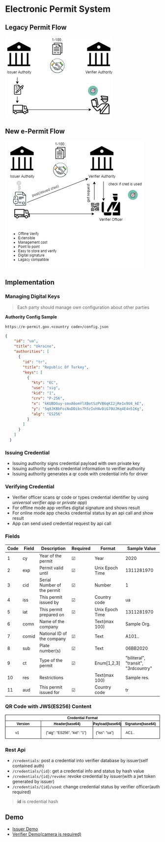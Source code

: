 # Electronic Permit System

## Legacy Permit Flow

![w:1000](img/e-permit-old-flow.png)

## New e-Permit Flow

![w:1000](img/e-permit-new-flow.png)

## Implementation

### Managing Digital Keys

> Each party should manage own configuration about other parties

**Authority Config Sample**

```https://e-permit.gov.<country code>/config.json```

```json
{
    "id": "ua",
    "title": "Ukraine",
    "authorities": [
      {
        "id": "tr",
        "title": "Republic Of Turkey",
        "keys": [
          {
            "kty": "EC",
            "use": "sig",
            "kid": "1",
            "crv": "P-256",
            "x": "kKUBDGuy-smxA6omYlXBotSzPVB6qKI2jRe1x9U4_kE",
            "y": "5q8JKBbFoiNuDDibs7h5zIohNvDiG70UJKq4E4n51Kg",
            "alg": "ES256"
          }
        ]
      }
    ]
  }
```

### Issuing Credential

- Issuing authority signs credential payload with own private key
- Issuing authority sends credential information to verifier authority
- Issuing authority generates a qr code with credential info for driver 

### Verifying Credential

- Verifier officer scans qr code or types credential identifier by using *universal verifier app* or *private app*)
- For offline mode app verifies digital signature and shows result
- For online mode app checks credential status by an api call and show result
- App can send used credential request by api call 



### Fields
| Code | Field | Description | Required | Format | Sample Value | 
| ---- | ------| ----------- | -------- | ------ | ------------ | 
| 1 | cy | Year of the permit | &#9745; | Year | 2020 |
| 2 | exp |  Permit valid until | &#9745; | Unix Epoch Time | 1311281970 |
| 3 | cid | Serial Number of the permit | &#9745; | Number | 1 |
| 4 | iss | This permit issued by |  &#9745; | Country code | ua |
| 5 | iat | This permit prepared on | &#9745; | Unix Epoch Time | 1311281970 |
| 6 | comn | Name of the company | | Text(max 100) | Sample Org. |
| 7 | comid | National ID of the company | &#9745; | Text | A101.. | 
| 8 | sub | Plate number(s) | &#9745; | Text | 06BB2020 |
| 9 | ct | Type of the permit | &#9745; | Enum[1,2,3] | "biliteral", "transit", "3rdcountry" |
| 10 | res | Restrictions | | Text(max 100) | Sample res. |
| 11 | aud | This permit issued for | &#9745; | Country code | tr |








### QR Code with JWS(ES256) Content

![w:1200](img/e-permit-cred-format.png)



### Rest Api

- ```/credentials```: post a credential into verifier database by issuer(self contained auth) 
- ```/credentials/{id}```: get a credential info and status by hash value 
- ```/credentials/{id}/revoke```: revoke credential by issuer(with a jwt token generated by issuer)
- ```/credentials/{id}/used```: change credential status by verifier officer(auth required)

> **id** is credential hash

## Demo

- [Issuer Demo]( https://e-permit.github.io/demo/)
- [Verifier Demo(camera is required)]( https://e-permit.github.io/verify/)


